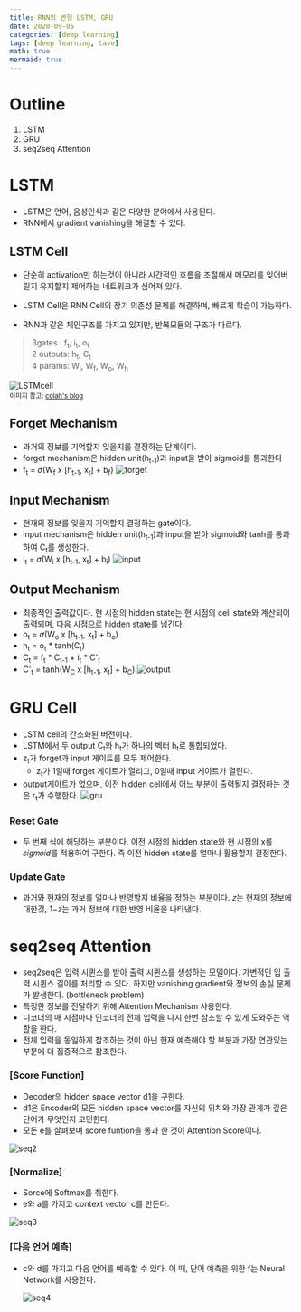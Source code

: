 ```yaml
---
title: RNN의 변형 LSTM, GRU
date: 2020-09-05
categories: [deep learning]
tags: [deep learning, tave]
math: true
mermaid: true
---
```


# Outline

1. LSTM
2. GRU
3. seq2seq Attention

# LSTM

- LSTM은 언어, 음성인식과 같은 다양한 분야에서 사용된다.
- RNN에서 gradient vanishing을 해결할 수 있다.

## LSTM Cell

- 단순히 activation만 하는것이 아니라 시간적인 흐름을 조절해서 메모리를 잊어버릴지 유지할지 제어하는 네트워크가 심어져 있다.

- LSTM Cell은 RNN Cell의 장기 의존성 문제를 해결하며, 빠르게 학습이 가능하다.
- RNN과 같은 체인구조를 가지고 있지만, 반복모듈의 구조가 다르다.

> 3gates : f<sub>t</sub>, i<sub>t</sub>, o<sub>t</sub>  
> 2 outputs: h<sub>t</sub>, C<sub>t</sub>  
> 4 params: W<sub>i</sub>, W<sub>f</sub>, W<sub>o</sub>, W<sub>h</sub>

![LSTMcell](/images/img/LSTM_GRU/LSTM_Cellmy.png)  
 <sub>이미지 참고: [colah's blog](http://colah.github.io/posts/2015-08-Understanding-LSTMs/)</sub>

## Forget Mechanism

- 과거의 정보를 기억할지 잊을지를 결정하는 단계이다.
- forget mechanism은 hidden unit(h<sub>t-1</sub>)과 input을 받아 sigmoid를 통과한다
- f<sub>t</sub> = 𝜎(W<sub>f</sub> x \[h<sub>t-1</sub>, x<sub>t</sub>] + b<sub>f</sub>)
  ![forget](/images/img/LSTM_GRU/forget.png)

## Input Mechanism

- 현재의 정보를 잊을지 기억할지 결정하는 gate이다.
- input mechanism은 hidden unit(h<sub>t-1</sub>)과 input을 받아 sigmoid와 tanh를 통과 하여 C<sub>t</sub>를 생성한다.
- i<sub>t</sub> = 𝜎(W<sub>i</sub> x \[h<sub>t-1</sub>, x<sub>t</sub>] + b<sub>i</sub>)
  ![input](/images/img/LSTM_GRU/input.png)

## Output Mechanism

- 최종적인 출력값이다. 현 시점의 hidden state는 현 시점의 cell state와 계산되어 출력되며, 다음 시점으로 hidden state를 넘긴다.
- o<sub>t</sub> = 𝜎(W<sub>o</sub> x \[h<sub>t-1</sub>, x<sub>t</sub>] + b<sub>o</sub>)
- h<sub>t</sub> = o<sub>t</sub> \* tanh(C<sub>t</sub>)
- C<sub>t</sub> = f<sub>t</sub> \* C<sub>t-1</sub> + i<sub>t</sub> \* C'<sub>t</sub>
- C'<sub>t</sub> = tanh(W<sub>C</sub> x \[h<sub>t-1</sub>, x<sub>t</sub>] + b<sub>C</sub>)
  ![output](/images/img/LSTM_GRU/output.png)

# GRU Cell

- LSTM cell의 간소화된 버전이다.
- LSTM에서 두 output C<sub>t</sub>와 h<sub>t</sub>가 하나의 벡터 h<sub>t</sub>로 통합되었다.
- z<sub>t</sub>가 forget과 input 게이트를 모두 제어한다.
  - z<sub>t</sub>가 1일때 forget 게이트가 열리고, 0일때 input 게이트가 열린다.
- output게이트가 없으며, 이전 hidden cell에서 어느 부분이 출력될지 결정하는 것은 r<sub>t</sub>가 수행한다.
  ![gru](/images/img/LSTM_GRU/GRU.png)

### Reset Gate

- 두 번째 식에 해당하는 부분이다. 이전 시점의 hidden state와 현 시점의 x를 𝑠𝑖𝑔𝑚𝑜𝑖𝑑를 적용하여 구한다. 즉 이전 hidden state를 얼마나 활용할지 결정한다.

### Update Gate

- 과거와 현재의 정보를 얼마나 반영할지 비율을 정하는 부분이다. 𝑧는 현재의 정보에 대한것, 1−𝑧는 과거 정보에 대한 반영 비율을 나타낸다.

# seq2seq Attention

- seq2seq은 입력 시퀸스를 받아 출력 시퀸스를 생성하는 모델이다. 가변적인 입 출력 시퀸스 길이를 처리할 수 있다. 하지만 vanishing gradient와 정보의 손실 문제가 발생한다. (bottleneck problem)
- 특정한 정보를 전달하기 위해 Attention Mechanism 사용한다.
- 디코더의 매 시점마다 인코더의 전체 입력을 다시 한번 참조할 수 있게 도와주는 역할을 한다.
- 전체 입력을 동일하게 참조하는 것이 아닌 현재 예측해야 할 부분과 가장 연관있는 부분에 더 집중적으로 참조한다.

### <b>\[Score Function]</b>

- Decoder의 hidden space vector d1을 구한다.
- d1은 Encoder의 모든 hidden space vector를 자신의 위치와 가장 관계가 깊은 단어가 무엇인지 고민한다.
- 모든 e를 살펴보며 score funtion을 통과 한 것이 Attention Score이다.

![seq2](/images/img/LSTM_GRU/seq2.png)

### <b>\[Normalize]</b>

- Sorce에 Softmax를 취한다.
- e와 a를 가지고 context vector c를 만든다.

![seq3](/images/img/LSTM_GRU/seq3.png)

### <b>\[다음 언어 예측]</b>

- c와 d를 가지고 다음 언어를 예측할 수 있다. 이 때, 단어 예측을 위한 f는 Neural Network를 사용한다.

  ![seq4](/images/img/LSTM_GRU/seq4.png)
